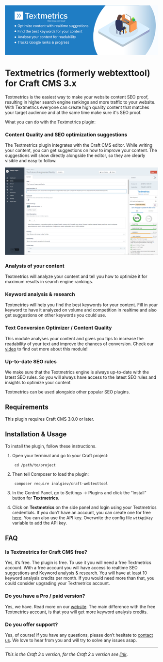 ![Banner](resources/img/banner-772x250.png)

# Textmetrics (formerly webtexttool) for Craft CMS 3.x
Textmetrics is the easiest way to make your website content SEO proof, resulting in higher search engine rankings and more traffic to your website. With Textmetrics everyone can create high quality content that matches your target audience and at the same time make sure it's SEO proof. 

What you can do with the Textmetrics plugin: 

### Content Quality and SEO optimization suggestions
The Textmetrics plugin integrates with the Craft CMS editor. While writing your content, you can get suggestions on how to improve your content. The suggestions will show directly alongside the editor, so they are clearly visible and easy to follow.

![Screenshot](resources/screenshots/seo-suggestions-screenshot.PNG)

### Analysis of your content
Textmetrics will analyze your content and tell you how to optimize it for maximum results in search engine rankings. 

### Keyword analysis & research
Textmetrics will help you find the best keywords for your content. Fill in your keyword to have it analyzed on volume and competition in realtime and also get suggestions on other keywords you could use.

### Text Conversion Optimizer / Content Quality
This module analyses your content and gives you tips to increase the readability of your text and improve the chances of conversion. Check our [video](https://youtu.be/5NZ6IjHntIQ) to find out more about this module!

### Up-to-date SEO rules
We make sure that the Textmetrics engine is always up-to-date with the latest SEO rules. So you will always have access to the latest SEO rules and insights to optimize your content

Textmetrics can be used alongside other popular SEO plugins.

## Requirements

This plugin requires Craft CMS 3.0.0 or later.

## Installation & Usage

To install the plugin, follow these instructions.

1. Open your terminal and go to your Craft project:

        cd /path/to/project

2. Then tell Composer to load the plugin:

        composer require inalgiev/craft-webtexttool

3. In the Control Panel, go to Settings → Plugins and click the “Install” button for **Textmetrics**.

4. Click on **Textmetrics** on the side panel and login using your Textmetrics credentials. If you don't have an account, you can create one for free [here](https://app.textmetrics.com/#/register-free). You can also use the API key. Overwrite the config file `wttApiKey` variable to add the API key.

## FAQ

### Is Textmetrics for Craft CMS free?
Yes, it’s free. The plugin is free. To use it you will need a free Textmetrics account. With a free account you will have access to realtime SEO suggestions and Keyword analysis & research. You will have at least 10 keyword analysis credits per month. If you would need more than that, you could consider upgrading your Textmetrics account.

### Do you have a Pro / paid version?
Yes, we have. Read more on our [website](https://www.textmetrics.com/pricing). The main difference with the free Textmetrics account, is that you will get more keyword analysis credits.

### Do you offer support?
Yes, of course! If you have any questions, please don’t hesitate to [contact us](https://www.textmetrics.com/contact). We love to hear from you and will try to solve any issues asap.

---
*This is the Craft 3.x version, for the Craft 2.x version see [link](https://github.com/iNalgiev/webtexttool)*.